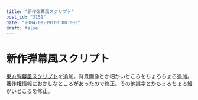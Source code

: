 ```yaml
---
title: "新作弾幕風スクリプト"
post_id: "3151"
date: "2004-08-19T00:00:00Z"
draft: false
---
```


# 新作弾幕風スクリプト

[東方弾幕風スクリプト](/tag/danmakufu)を追加。背景画像とか細かいところをちょろちょろ追加。 [著作権情報](/legal)におかしなところがあったので修正。その他誤字とかちょろちょろ細かいところを修正。
